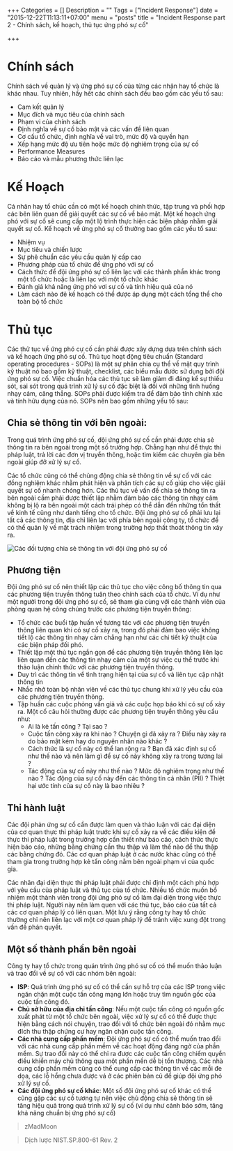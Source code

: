 +++
Categories = []
Description = ""
Tags = ["Incident Response"]
date = "2015-12-22T11:13:11+07:00"
menu = "posts"
title = "Incident Response part 2 - Chính sách, kế hoạch, thủ tục ứng phó sự cố"

+++

# Chính sách

Chính sách về quản lý và ứng phó sự cố của từng các nhân hay tổ chức là khác nhau. Tuy nhiên, hầy hết các chính sách đều bao gồm các yếu tố sau:

* Cam kết quản lý
* Mục đích và mục tiêu của chính sách
* Phạm vi của chính sách
* Định nghĩa về sự cố bảo mật và các vấn đề liên quan
* Cơ cấu tổ chức, định nghĩa về vai trò, mức độ và quyền hạn
* Xếp hạng mức độ ưu tiên hoặc mức độ nghiêm trọng của sự cố
* Performance Measures
* Báo cáo và mẫu phương thức liên lạc

# Kế Hoạch

Cá nhân hay tổ chúc cần có một kế hoạch chính thức, tập trung và phối hợp các bên liên quan để giải quyết các sự cố về bảo mật. Một kế hoạch ứng phó với sự cố sẽ cung cấp một lộ trình thực hiện các biện pháp nhằm giải quyết sự cố. Kế hoạch về ứng phó sự cố thường bao gồm các yếu tố sau:

- Nhiệm vụ
- Mục tiêu và chiến lược
- Sự phê chuẩn các yêu cầu quản lý cấp cao
- Phương pháp của tổ chức để ứng phó với sự cố
- Cách thức để đội ứng phó sự cố liên lạc với các thành phần khác trong một tổ chức hoặc là liên lạc với một tổ chức khác
- Đánh giá khả năng ứng phó vơi sự cố và tính hiệu quả của nó
- Làm cách nào đẻ kế hoạch có thể được áp dụng một cách tổng thể cho toàn bộ tổ chức

# Thủ tục

Các thử tục về ứng phó cự cố cần phải được xây dựng dựa trên chính sách và kế hoạch ứng phó sự cố. Thủ tục hoạt động tiêu chuẩn (Standard operating procedures - SOPs) là một sự phân chia cụ thể về mặt quy trình kỹ thuật nó bao gồm kỹ thuật, checklist, các biểu mẫu đước sử dụng bởi đội ứng phó sự cố. Việc chuẩn hóa các thủ tục sẽ làm giảm đi đáng kể sự thiếu sót, sai sót trong quá trình xử lý sự cố đặc biệt là đối với những tình huống nhạy cảm, căng thẳng. SOPs phải được kiểm tra để đảm bảo tính chính xác và tính hữu dụng của nó. SOPs nên bao gồm những yếu tố sau:

## Chia sẻ thông tin với bên ngoài:

Trong quá trình ứng phó sự cố, đội ứng phó sự cố cần phải được chia sẻ thông tin ra bên ngoài trong một số trường hợp. Chẳng hạn như để thực thi pháp luật, trả lời các đơn vị truyền thông, hoặc tìm kiếm các chuyên gia bên ngoài giúp đỡ xử lý sự cố.

Các tổ chức cũng có thể chủng động chia sẻ thông tin về sự cố với các đồng nghiệm khác nhằm phát hiện và phân tích các sự cố giúp cho việc giải quyết sự cố nhanh chóng hơn. Các thủ tục về vấn đề chia sẻ thông tin ra bên ngoài cầm phải được thiết lập nhằm đảm bảo các thông tin nhạy cảm không bị lộ ra bên ngoài một cách trái phép có thể dẫn đến những tổn thất về kinh tế cũng như danh tiếng cho tổ chức. Đội ứng phó sự cố phải lưu lại tất cả các thông tin, địa chỉ liên lạc với phía bên ngoài công ty, tổ chức để có thể quản lý về mặt trách nhiệm trong trường hợp thất thoát thông tin xảy ra.

![Các đối tượng chia sẻ thông tin với đội ứng phó sự cố](/img/object_share.png)

## Phương tiện

Đội ứng phó sự cố nên thiết lập các thủ tục cho việc công bố thông tin qua các phương tiện truyền thông tuân theo chính sách của tổ chức. Ví dụ như một người trong đội ứng phó sự cố, sẽ tham gia cùng với các thành viên của phòng quan hệ công chúng trước các phương tiện truyền thông:

- Tổ chức các buổi tập huấn về tương tác với các phương tiện truyền thông liên quan khi có sự cố xảy ra, trong đó phải đảm bao việc không tiết lộ các thông tin nhạy cảm chẳng hạn như các chi tiết kỹ thuật của các biện pháp đối phó.
- Thiết lập một thủ tục ngắn gọn để các phương tiện truyền thông liên lạc liên quan đến các thông tin nhạy cảm của một sự việc cụ thể trước khi thảo luận chính thức với các phương tiện truyền thông.
- Duy trì các thông tin về tình trạng hiện tại của sự cố và liên tục cập nhật thông tin
- Nhắc nhở toàn bộ nhân viên về các thủ tục chung khi xử lý yêu cầu của các phương tiện truyền thông.
- Tập huấn các cuộc phỏng vấn giả và các cuộc họp báo khi có sự cố xảy ra. Một cố câu hỏi thường được các phương tiện truyền thông yêu cầu như:
  * Ai là kẻ tấn công ? Tại sao ?
  * Cuộc tấn công xảy ra khi nào ? Chuyện gì đã xảy ra ? Điều này xảy ra do bảo mật kém hay do nguyên nhân nào khác ?
  * Cách thức là sự cố này có thể lan rộng ra ? Bạn đã xác định sự cố như thế nào và nên làm gì để sự cố này không xảy ra trong tương lai ?
  * Tác động của sự cố này như thế nào ? Mức độ nghiêm trọng như thế nào ? Tác động của sự cố này đến các thông tin cá nhân (PII) ? Thiệt hại ước tính của sự cố này là bao nhiêu ?

## Thi hành luật

Các đội phản ứng sự cố cần được làm quen và thảo luận với các đại diện của cơ quan thực thi pháp luật trước khi sự cố xảy ra về các điều kiện để thực thi pháp luật trong trường hợp cần thiết như báo cáo, cách thức thực hiện báo cáo, những bằng chứng cần thu thập và làm thế nào để thu thập các bằng chứng đó.
Các cơ quan pháp luật ở các nước khác cũng có thể tham gia trong trường hợp kẻ tấn công nằm bên ngoài phạm vi của quốc gia.

Các nhân đại diện thực thi pháp luật phải được chỉ định một cách phù hợp với yêu cầu của pháp luật và thủ tục của tổ chức. Nhiều tổ chức muốn bổ nhiệm một thành viên trong đội ứng phó sự cố làm đại diện trong việc thực thi pháp luật. Người này nên làm quen với các thủ tục, báo cáo của tất cả các cơ quan pháp lý có liên quan. Một lưu ý rằng công ty hay tổ chức thường chỉ nên liên lạc với một cơ quan pháp lý để tránh việc xung đột trong vấn đề phán quyết.

## Một số thành phần bên ngoài

Công ty hay tổ chức trong quán trình ứng phó sự cố có thể muốn thảo luận và trao đổi về sự cố với các nhóm bên ngoài:

- **ISP**: Quá trình ứng phó sự cố có thể cần sự hỗ trợ của các ISP trong việc ngăn chặn một cuộc tấn công mạng lớn hoặc truy tìm nguồn gốc của cuộc tấn công đó.
- **Chủ sở hữu của địa chỉ tấn công**: Nếu một cuộc tấn công có nguồn gốc xuất phát từ một tổ chức bên ngoài, việc xử lý sự cố có thể được thực hiện bằng cách nói chuyện, trao đổi với tổ chức bên ngoài đó nhằm mục đích thu thập chứng cư hay ngăn chặn cuộc tấn công.
- **Các nhà cung cấp phần mềm**: Đội ứng phó sự cố có thể muốn trao đổi với các  nhà cung cấp phần mềm về các hoạt động đáng ngờ của phần mềm. Sự trao đổi này có thể chỉ ra được các cuộc tấn công chiếm quyền điều khiển máy chủ thông qua một phần mền dễ bị tổn thương. Các nhà cung cấp phần mềm cũng có thể cung cấp các thông tin về các mỗi đe dọa, các lỗ hổng chưa được vá ở các phiên bản cũ để giúp đội ứng phó xử lý sự cố.
- **Các đội ứng phó sự cố khác**:
Một số đội ứng phó sự cố khác có thể cũng gặp các sự cố tương tự nên việc chủ động chia sẻ thông tin sẽ tăng hiệu quả trong quá trình xử lý sự cố (ví dụ như cảnh báo sớm, tăng khả năng chuẩn bị ứng phó sự cố)

> zMadMoon

> Dịch lược NIST.SP.800-61 Rev. 2
